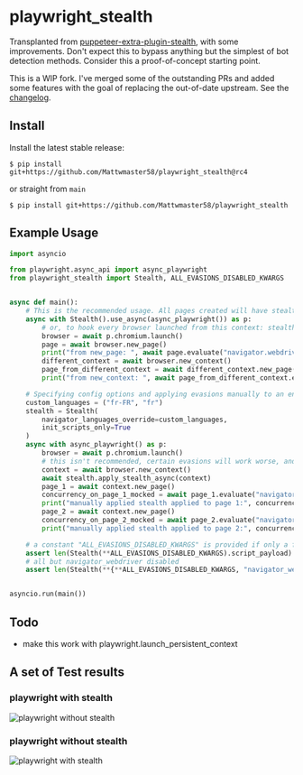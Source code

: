 # playwright_stealth

Transplanted from [puppeteer-extra-plugin-stealth](https://github.com/berstend/puppeteer-extra/tree/master/packages/puppeteer-extra-plugin-stealth), with some improvements. Don't expect this to bypass anything but the simplest of bot detection methods. Consider this a proof-of-concept starting point.

This is a WIP fork. I've merged some of the outstanding PRs and added some features with the goal of replacing the out-of-date upstream. See the [changelog](./README.md).

## Install

Install the latest stable release:
```
$ pip install git+https://github.com/Mattwmaster58/playwright_stealth@rc4
```
or straight from `main`
```
$ pip install git+https://github.com/Mattwmaster58/playwright_stealth
```

## Example Usage

```python
import asyncio

from playwright.async_api import async_playwright
from playwright_stealth import Stealth, ALL_EVASIONS_DISABLED_KWARGS


async def main():
    # This is the recommended usage. All pages created will have stealth applied:
    async with Stealth().use_async(async_playwright()) as p:
        # or, to hook every browser launched from this context: stealth.hook_playwright_context(p)
        browser = await p.chromium.launch()
        page = await browser.new_page()
        print("from new_page: ", await page.evaluate("navigator.webdriver"))
        different_context = await browser.new_context()
        page_from_different_context = await different_context.new_page()
        print("from new_context: ", await page_from_different_context.evaluate("navigator.webdriver"))

    # Specifying config options and applying evasions manually to an entire context:
    custom_languages = ("fr-FR", "fr")
    stealth = Stealth(
        navigator_languages_override=custom_languages,
        init_scripts_only=True
    )
    async with async_playwright() as p:
        browser = await p.chromium.launch()
        # this isn't recommended, certain evasions will work worse, and some won't be able to be applied at all
        context = await browser.new_context()
        await stealth.apply_stealth_async(context)
        page_1 = await context.new_page()
        concurrency_on_page_1_mocked = await page_1.evaluate("navigator.languages") == custom_languages
        print("manually applied stealth applied to page 1:", concurrency_on_page_1_mocked)
        page_2 = await context.new_page()
        concurrency_on_page_2_mocked = await page_2.evaluate("navigator.languages") == custom_languages
        print("manually applied stealth applied to page 2:", concurrency_on_page_2_mocked)

    # a constant "ALL_EVASIONS_DISABLED_KWARGS" is provided if only a few evasions are desired:
    assert len(Stealth(**ALL_EVASIONS_DISABLED_KWARGS).script_payload) == 0
    # all but navigator_webdriver disabled
    assert len(Stealth(**{**ALL_EVASIONS_DISABLED_KWARGS, "navigator_webdriver": True}).script_payload) > 0


asyncio.run(main())
```
## Todo
 - make this work with playwright.launch_persistent_context

## A set of Test results

### playwright with stealth

![playwright without stealth](./images/example_with_stealth.png)

### playwright without stealth

![playwright with stealth](./images/example_without_stealth.png)
